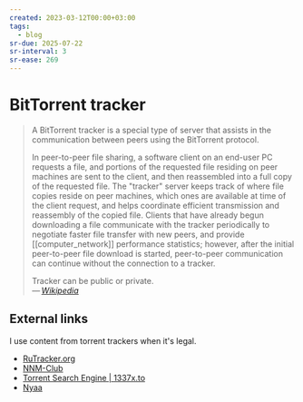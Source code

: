 ```yaml
---
created: 2023-03-12T00:00+03:00
tags:
  - blog
sr-due: 2025-07-22
sr-interval: 3
sr-ease: 269
---
```


# BitTorrent tracker

> A BitTorrent tracker is a special type of server that assists in the
> communication between peers using the BitTorrent protocol.
>
> In peer-to-peer file sharing, a software client on an end-user PC requests a
> file, and portions of the requested file residing on peer machines are sent to
> the client, and then reassembled into a full copy of the requested file. The
> "tracker" server keeps track of where file copies reside on peer machines,
> which ones are available at time of the client request, and helps coordinate
> efficient transmission and reassembly of the copied file. Clients that have
> already begun downloading a file communicate with the tracker periodically to
> negotiate faster file transfer with new peers, and provide
> [[computer_network]] performance statistics; however, after the initial
> peer-to-peer file download is started, peer-to-peer communication can continue
> without the connection to a tracker.
>
> Tracker can be public or private.\
> — <cite>[Wikipedia](https://en.wikipedia.org/wiki/BitTorrent_tracker)</cite>

## External links

I use content from torrent trackers when it's legal.

- [RuTracker.org](https://rutracker.org/forum/index.php)
- [NNM-Club](https://nnmclub.to/)
- [Torrent Search Engine | 1337x.to](https://1337x.to/)
- [Nyaa](https://nyaa.land/)
